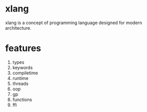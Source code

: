 # xlang
xlang is a concept of programming language designed for modern architecture.

# features

1. types
1. keywords
1. compiletime
1. runtime
1. threads
1. oop
1. gp
1. functions
1. ffi